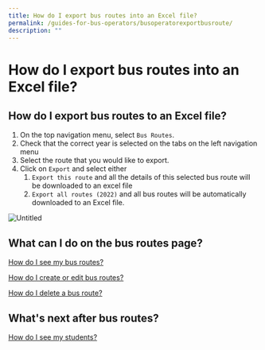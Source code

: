 ```yaml
---
title: How do I export bus routes into an Excel file?
permalink: /guides-for-bus-operators/busoperatorexportbusroute/
description: ""
---
```

How do I export bus routes into an Excel file?
==============================================

How do I export bus routes to an Excel file?
--------------------------------------------

1.  On the top navigation menu, select `Bus Routes`.
2.  Check that the correct year is selected on the tabs on the left navigation menu
3.  Select the route that you would like to export.
4.  Click on `Export` and select either
    1.  `Export this route` and all the details of this selected bus route will be downloaded to an excel file
    2.  `Export all routes (2022)` and all bus routes will be automatically downloaded to an Excel file.

![Untitled](https://s3-us-west-2.amazonaws.com/secure.notion-static.com/723b73e3-5888-4879-852d-0ce837e70122/Untitled.png)

What can I do on the bus routes page?
-------------------------------------

[How do I see my bus routes?](https://www.notion.so/How-do-I-see-my-bus-routes-b75461e084b34d59a53672ab553466ba?pvs=21)

[How do I create or edit bus routes?](https://www.notion.so/How-do-I-create-or-edit-bus-routes-b9ec2ab69c2d4c208f1c2426c96ad952?pvs=21)

[How do I delete a bus route?](https://www.notion.so/How-do-I-delete-a-bus-route-e477ecfd6b3742b1bf074931d1f73bd4?pvs=21)

What's next after bus routes?
-----------------------------

[How do I see my students?](https://www.notion.so/How-do-I-see-my-students-3a49e100b86b41c69445f8a5ded26db6?pvs=21)